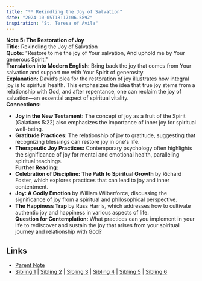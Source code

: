 ```yaml
---
title: "** Rekindling the Joy of Salvation"
date: "2024-10-05T18:17:06.589Z"
inspiration: "St. Teresa of Avila"
---
```


  
**Note 5: The Restoration of Joy**  
**Title:** Rekindling the Joy of Salvation  
**Quote:** "Restore to me the joy of Your salvation, And uphold me by Your generous Spirit."  
**Translation into Modern English:** Bring back the joy that comes from Your salvation and support me with Your Spirit of generosity.  
**Explanation:** David’s plea for the restoration of joy illustrates how integral joy is to spiritual health. This emphasizes the idea that true joy stems from a relationship with God, and after repentance, one can reclaim the joy of salvation—an essential aspect of spiritual vitality.  
**Connections:**  
- **Joy in the New Testament:** The concept of joy as a fruit of the Spirit (Galatians 5:22) also emphasizes the importance of inner joy for spiritual well-being.  
- **Gratitude Practices:** The relationship of joy to gratitude, suggesting that recognizing blessings can restore joy in one's life.  
- **Therapeutic Joy Practices:** Contemporary psychology often highlights the significance of joy for mental and emotional health, paralleling spiritual teachings.  
**Further Reading:**  
- **Celebration of Discipline: The Path to Spiritual Growth** by Richard Foster, which explores practices that can lead to joy and inner contentment.  
- **Joy: A Godly Emotion** by William Wilberforce, discussing the significance of joy from a spiritual and philosophical perspective.  
- **The Happiness Trap** by Russ Harris, which addresses how to cultivate authentic joy and happiness in various aspects of life.  
**Question for Contemplation:** What practices can you implement in your life to rediscover and sustain the joy that arises from your spiritual journey and relationship with God?  


## Links

- [Parent Note](/parent-note.md)
- [Sibling 1](/zettel1.md) | [Sibling 2](/zettel2.md) | [Sibling 3](/zettel3.md) | [Sibling 4](/zettel4.md) | [Sibling 5](/zettel5.md) | [Sibling 6](/zettel6.md)
